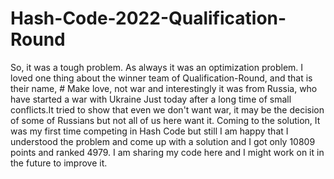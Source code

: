 # Hash-Code-2022-Qualification-Round
So, it was a tough problem. As always it was an optimization problem.
I loved one thing about the winner team of Qualification-Round, and that is their name, # Make love, not war and interestingly it was from Russia, who have started a war with Ukraine Just today after a long time of small conflicts.It tried to show that even we don't want war, it may be the decision of some of Russians but not all of us here want it.
Coming to the solution, It was my first time competing in Hash Code but still I am happy that I understood the problem and come up with a solution and I got only 10809 points and ranked 4979.
I am sharing my code here and I might work on it in the future to improve it.
